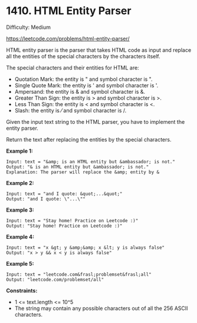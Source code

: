 # 1410. HTML Entity Parser

Difficulty: Medium

https://leetcode.com/problems/html-entity-parser/

HTML entity parser is the parser that takes HTML code as input and replace all the entities of the special characters by the characters itself.

The special characters and their entities for HTML are:

* Quotation Mark: the entity is &quot; and symbol character is ".
* Single Quote Mark: the entity is &apos; and symbol character is '.
* Ampersand: the entity is &amp; and symbol character is &.
* Greater Than Sign: the entity is &gt; and symbol character is >.
* Less Than Sign: the entity is &lt; and symbol character is <.
* Slash: the entity is &frasl; and symbol character is /.

Given the input text string to the HTML parser, you have to implement the entity parser.

Return the text after replacing the entities by the special characters.

**Example 1:**
```
Input: text = "&amp; is an HTML entity but &ambassador; is not."
Output: "& is an HTML entity but &ambassador; is not."
Explanation: The parser will replace the &amp; entity by &
```

**Example 2:**
```
Input: text = "and I quote: &quot;...&quot;"
Output: "and I quote: \"...\""
```

**Example 3:**
```
Input: text = "Stay home! Practice on Leetcode :)"
Output: "Stay home! Practice on Leetcode :)"
```

**Example 4:**
```
Input: text = "x &gt; y &amp;&amp; x &lt; y is always false"
Output: "x > y && x < y is always false"
```

**Example 5:**
```
Input: text = "leetcode.com&frasl;problemset&frasl;all"
Output: "leetcode.com/problemset/all"
```

**Constraints:**

* 1 <= text.length <= 10^5
* The string may contain any possible characters out of all the 256 ASCII characters.
